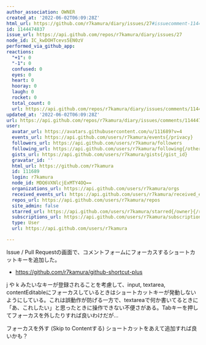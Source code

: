 ```yaml
---
author_association: OWNER
created_at: '2022-06-02T06:09:28Z'
html_url: https://github.com/r7kamura/diary/issues/27#issuecomment-1144474837
id: 1144474837
issue_url: https://api.github.com/repos/r7kamura/diary/issues/27
node_id: IC_kwDOHTcevs5EN0zV
performed_via_github_app: 
reactions:
  "+1": 0
  "-1": 0
  confused: 0
  eyes: 0
  heart: 0
  hooray: 0
  laugh: 0
  rocket: 0
  total_count: 0
  url: https://api.github.com/repos/r7kamura/diary/issues/comments/1144474837/reactions
updated_at: '2022-06-02T06:09:28Z'
url: https://api.github.com/repos/r7kamura/diary/issues/comments/1144474837
user:
  avatar_url: https://avatars.githubusercontent.com/u/111689?v=4
  events_url: https://api.github.com/users/r7kamura/events{/privacy}
  followers_url: https://api.github.com/users/r7kamura/followers
  following_url: https://api.github.com/users/r7kamura/following{/other_user}
  gists_url: https://api.github.com/users/r7kamura/gists{/gist_id}
  gravatar_id: ''
  html_url: https://github.com/r7kamura
  id: 111689
  login: r7kamura
  node_id: MDQ6VXNlcjExMTY4OQ==
  organizations_url: https://api.github.com/users/r7kamura/orgs
  received_events_url: https://api.github.com/users/r7kamura/received_events
  repos_url: https://api.github.com/users/r7kamura/repos
  site_admin: false
  starred_url: https://api.github.com/users/r7kamura/starred{/owner}{/repo}
  subscriptions_url: https://api.github.com/users/r7kamura/subscriptions
  type: User
  url: https://api.github.com/users/r7kamura

---
```

Issue / Pull Requestの画面で、コメントフォームにフォーカスするショートカットキーを追加した。

- https://github.com/r7kamura/github-shortcut-plus

j や k みたいなキーが登録されることを考慮して、input, textarea, contentEditableにフォーカスしているときはショートカットキーが発動しないようにしている。これは誤動作が防げる一方で、textareaで何か書いてるときに「あ、これしたい」と思ったときに操作できない不便さがある。Tabキーを押してフォーカスを外したりすれば良いわけだが…

フォーカスを外す (Skip to Contentする) ショートカットをあえて追加すれば良いかも？